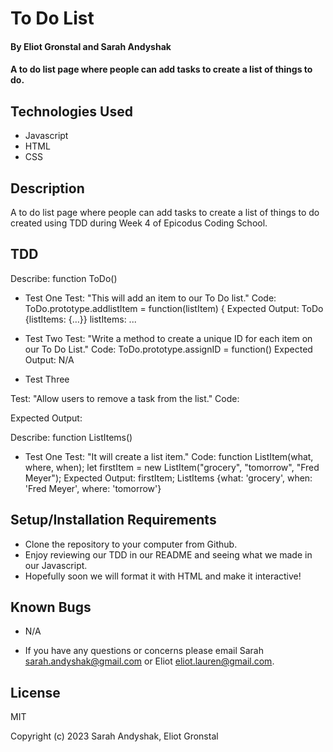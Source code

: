 # To Do List

#### By Eliot Gronstal and Sarah Andyshak

#### A to do list page where people can add tasks to create a list of things to do.

## Technologies Used

* Javascript
* HTML
* CSS

## Description

A to do list page where people can add tasks to create a list of things to do created using TDD during Week 4 of Epicodus Coding School.


## TDD

Describe: function ToDo()

* Test One
Test: "This will add an item to our To Do list."
Code: 
ToDo.prototype.addlistItem = function(listItem) {
Expected Output:  ToDo {listItems: {…}}
listItems: ...

<!-- ToDo.prototype.addlistItem = function(listItem) {
  this.listItems[listItem.what] = listItem;
}; -->

* Test Two
Test: "Write a method to create a unique ID for each item on our To Do List."
Code: 
ToDo.prototype.assignID = function()
Expected Output: N/A

<!-- ToDo.prototype.assignID = function() {
  this.currentId += 1;
  return this.currentId;
}; -->

* Test Three

Test: "Allow users to remove a task from the list."
Code: 

Expected Output:

<!-- * Test Four

Test: "Add an option for users to indicate a task is done."
Code: 

Expected Output: -->

Describe: function ListItems()

* Test One
Test: "It will create a list item."
Code: 
function ListItem(what, where, when);
let firstItem = new ListItem("grocery", "tomorrow", "Fred Meyer");
Expected Output: firstItem;
ListItems {what: 'grocery', when: 'Fred Meyer', where: 'tomorrow'}

<!--
function ListItem(what, where, when) {
  this.what = what;
  this.when = when;
  this.where = where;
}
-->


## Setup/Installation Requirements

* Clone the repository to your computer from Github.
* Enjoy reviewing our TDD in our README and seeing what we made in our Javascript.
* Hopefully soon we will format it with HTML and make it interactive!

## Known Bugs

* N/A

* If you have any questions or concerns please email Sarah <sarah.andyshak@gmail.com> or Eliot <eliot.lauren@gmail.com>.

## License

MIT

Copyright (c) 2023 Sarah Andyshak, Eliot Gronstal
